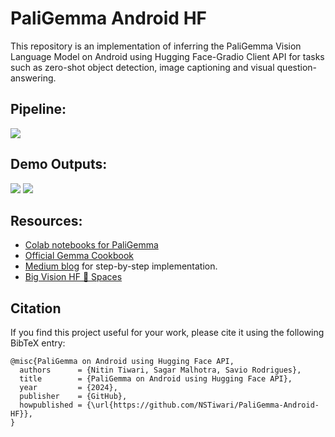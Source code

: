 # PaliGemma Android HF
This repository is an implementation of inferring the PaliGemma Vision Language Model on Android using Hugging Face-Gradio Client API for tasks such as zero-shot object detection, image captioning and visual question-answering.


## Pipeline:
<img src="https://github.com/NSTiwari/PaliGemma-Android-HF/blob/main/assets/paligemma_android_hf_pipeline.png"/>


## Demo Outputs:
<img src="https://github.com/NSTiwari/PaliGemma-Android-HF/blob/main/assets/paligemma-android-hf1.gif"/>



<img src="https://github.com/NSTiwari/PaliGemma-Android-HF/blob/main/assets/paligemma-android-segmentation.gif"/>

## Resources:
- [Colab notebooks for PaliGemma](https://github.com/NSTiwari/PaliGemma)
- [Official Gemma Cookbook](https://github.com/google-gemini/gemma-cookbook)
- [Medium blog](https://tiwarinitin1999.medium.com/paligemma-on-android-using-hugging-face-api-7716ec262837) for step-by-step implementation.
- [Big Vision HF 🤗 Spaces](https://huggingface.co/spaces/big-vision/paligemma)

## Citation
If you find this project useful for your work, please cite it using the following BibTeX entry:

```
@misc{PaliGemma on Android using Hugging Face API,
  authors      = {Nitin Tiwari, Sagar Malhotra, Savio Rodrigues},
  title        = {PaliGemma on Android using Hugging Face API},
  year         = {2024},
  publisher    = {GitHub},
  howpublished = {\url{https://github.com/NSTiwari/PaliGemma-Android-HF}},
}
```
